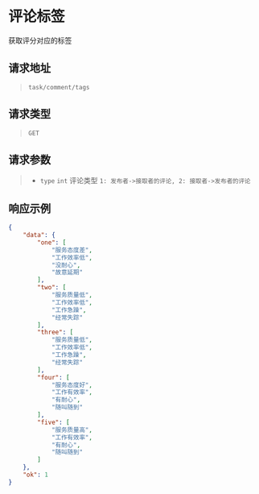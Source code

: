 # 评论标签

获取评分对应的标签

## 请求地址

> `task/comment/tags`

## 请求类型

> `GET`

## 请求参数

> - `type` `int` 评论类型 `1: 发布者->接取者的评论, 2: 接取者->发布者的评论`

## 响应示例

```json
{
    "data": {
        "one": [
            "服务态度差",
            "工作效率低",
            "没耐心",
            "故意延期"
        ],
        "two": [
            "服务质量低",
            "工作效率低",
            "工作急躁",
            "经常失踪"
        ],
        "three": [
            "服务质量低",
            "工作效率低",
            "工作急躁",
            "经常失踪"
        ],
        "four": [
            "服务态度好",
            "工作有效率",
            "有耐心",
            "随叫随到"
        ],
        "five": [
            "服务质量高",
            "工作有效率",
            "有耐心",
            "随叫随到"
        ]
    },
    "ok": 1
}
```

